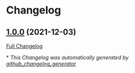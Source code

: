 # Changelog

## [1.0.0](https://github.com/neilswainston/LCRGenie/tree/1.0.0) (2021-12-03)

[Full Changelog](https://github.com/neilswainston/LCRGenie/compare/9df267472d958f30821c12fd416e9cce65da22ad...1.0.0)



\* *This Changelog was automatically generated by [github_changelog_generator](https://github.com/github-changelog-generator/github-changelog-generator)*
